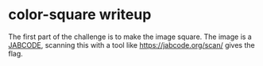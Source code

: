 # color-square writeup
The first part of the challenge is to make the image square.
The image is a [JABCODE](https://en.wikipedia.org/wiki/JAB_Code), scanning this with a tool like https://jabcode.org/scan/ gives the flag.
